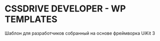 # CSSDRIVE DEVELOPER - WP TEMPLATES
Шаблон для разработчиков собранный на основе фреймворка UiKit 3
